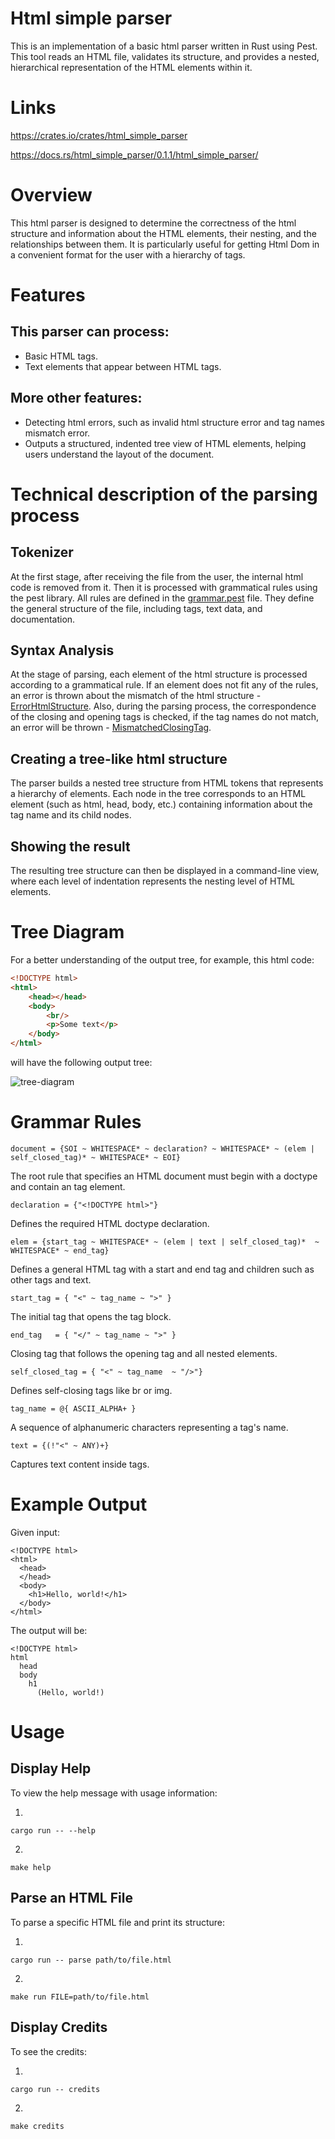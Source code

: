 # Html simple parser
This is an implementation of a basic html parser written in Rust using Pest. This tool reads an HTML file, validates its structure, and provides a nested, hierarchical representation of the HTML elements within it.

# Links
https://crates.io/crates/html_simple_parser

https://docs.rs/html_simple_parser/0.1.1/html_simple_parser/

# Overview 
This html parser is designed to determine the correctness of the html structure and information about the HTML elements, their nesting, and the relationships between them. It is particularly useful for getting Html Dom in a convenient format for the user with a hierarchy of tags.

# Features
This parser can process:
-
- Basic HTML tags.
- Text elements that appear between HTML tags.

More other features: 
-
- Detecting html errors, such as invalid html structure error and tag names mismatch error.
- Outputs a structured, indented tree view of HTML elements, helping users understand the layout of the document.

# Technical description of the parsing process

<b> Tokenizer </b>
-
At the first stage, after receiving the file from the user, the internal html code is removed from it. Then it is processed with grammatical rules using the pest library. All rules are defined in the <u> grammar.pest</u> file. They define the general structure of the file, including tags, text data, and documentation.

<b> Syntax Analysis </b>
-
At the stage of parsing, each element of the html structure is processed according to a grammatical rule. If an element does not fit any of the rules, an error is thrown about the mismatch of the html structure - <u>ErrorHtmlStructure</u>. Also, during the parsing process, the correspondence of the closing and opening tags is checked, if the tag names do not match, an error will be thrown - <u>MismatchedClosingTag</u>.

<b>Сreating a tree-like html structure</b>
-
The parser builds a nested tree structure from HTML tokens that represents a hierarchy of elements. 
Each node in the tree corresponds to an HTML element (such as html, head, body, etc.) containing information about the tag name and its child nodes.

<b>Showing the result </b>
-
The resulting tree structure can then be displayed in a command-line view, where each level of indentation represents the nesting level of HTML elements.

# Tree Diagram

For a better understanding of the output tree, for example, this html code: 
```html
<!DOCTYPE html>
<html>
    <head></head>
    <body>
        <br/>
        <p>Some text</p>
    </body>
</html>
```
 will have the following output tree:

![tree-diagram](https://github.com/user-attachments/assets/100c2649-8e9a-4065-a5ff-cdeda7570b83)

# Grammar Rules

```
document = {SOI ~ WHITESPACE* ~ declaration? ~ WHITESPACE* ~ (elem | self_closed_tag)* ~ WHITESPACE* ~ EOI}
```
The root rule that specifies an HTML document must begin with a doctype and contain an tag element.

```
declaration = {"<!DOCTYPE html>"}
```
Defines the required HTML doctype declaration.

```
elem = {start_tag ~ WHITESPACE* ~ (elem | text | self_closed_tag)*  ~ WHITESPACE* ~ end_tag}
```
Defines a general HTML tag with a start and end tag and children such as other tags and text.

```
start_tag = { "<" ~ tag_name ~ ">" }
```
The initial tag that opens the tag block.

```
end_tag   = { "</" ~ tag_name ~ ">" }
```
Сlosing tag that follows the opening tag and all nested elements.

```
self_closed_tag = { "<" ~ tag_name  ~ "/>"}
```
 Defines self-closing tags like br or img.

```
tag_name = @{ ASCII_ALPHA+ } 
```
A sequence of alphanumeric characters representing a tag's name.

```
text = {(!"<" ~ ANY)+} 
```
Captures text content inside tags.

# Example Output
Given input:
```
<!DOCTYPE html>
<html>
  <head>
  </head>
  <body>
    <h1>Hello, world!</h1>
  </body>
</html>
```

The output will be:
```
<!DOCTYPE html>
html
  head
  body
    h1
      (Hello, world!)
```

# Usage
Display Help
-
To view the help message with usage information:

1.
```
cargo run -- --help
```
2.
```
make help
```
Parse an HTML File
-
To parse a specific HTML file and print its structure:

1.
```
cargo run -- parse path/to/file.html
```
2.
```
make run FILE=path/to/file.html 
```
Display Credits
-
To see the credits:

1.
```
cargo run -- credits
```
2.
```
make credits
```

